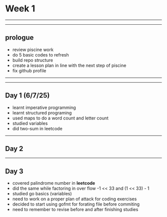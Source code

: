 # Week 1


---
---

## prologue 

- review piscine work
- do 5 basic codes to refresh
- build repo structure
- create a lesson plan in line with the next step of piscine
- fix github profile

---
---

## Day 1 (6/7/25)
- learnt imperative programming
- learnt structured programing
- used maps to do a word count and letter count
- studied variables
- did two-sum in leetcode

---
## Day 2


---
## Day 3

- covered palindrome number in **leetcode**
- did the same while factoring in over flow -1 << 33 and (1 << 33) - 1 
- studied go basics (variables)
- need to work on a proper plan of attack for coding exercises
- decided to start using gofmt for forating file before commiting
- need to remember to revise before and after finishing studies